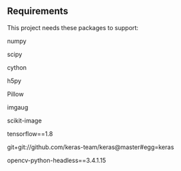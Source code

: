 ## Requirements

This project needs these packages to support:

numpy

scipy

cython

h5py

Pillow

imgaug

scikit-image

tensorflow==1.8

git+git://github.com/keras-team/keras@master#egg=keras

opencv-python-headless==3.4.1.15
